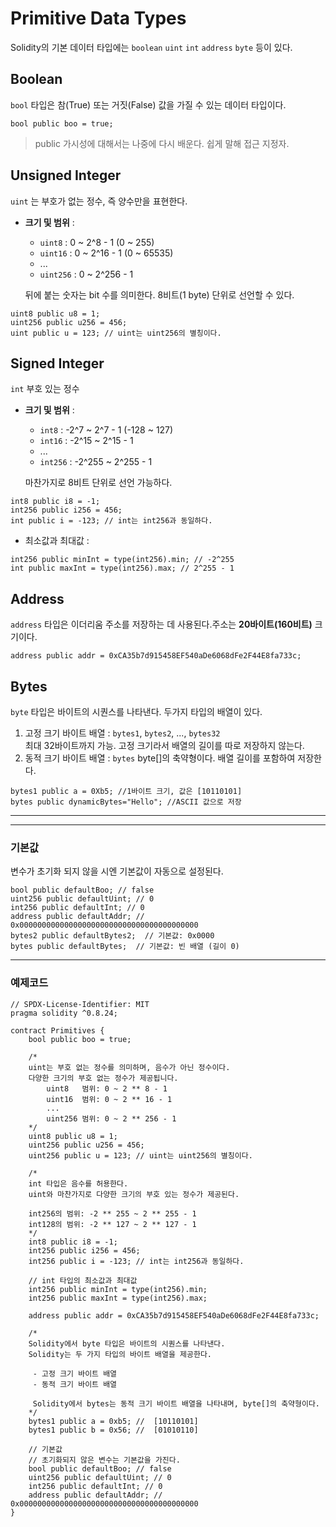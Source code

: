 # Primitive Data Types

Solidity의 기본 데이터 타입에는 `boolean` `uint` `int` `address` `byte` 등이 있다. 

## Boolean 
`bool` 타입은 참(True) 또는 거짓(False) 값을 가질 수 있는 데이터 타입이다. 
```solidity
bool public boo = true;
```
> public 가시성에 대해서는 나중에 다시 배운다. 쉽게 말해 접근 지정자.

## Unsigned Integer
`uint` 는 부호가 없는 정수,  즉 양수만을 표현한다.

- **크기 및 범위** :  
    - `uint8` : 0 ~ 2^8 - 1 (0 ~ 255)
    - `uint16` : 0 ~ 2^16 - 1 (0 ~ 65535)
    - ...
    - `uint256` : 0 ~ 2^256 - 1 
    
    뒤에 붙는 숫자는 bit 수를 의미한다. 8비트(1 byte) 단위로 선언할 수 있다. 
```solidity
uint8 public u8 = 1;
uint256 public u256 = 456;
uint public u = 123; // uint는 uint256의 별칭이다.
```

## Signed Integer
`int` 부호 있는 정수
- **크기 및 범위** :  
    - `int8` : -2^7 ~ 2^7 - 1 (-128 ~ 127)
    - `int16` : -2^15 ~ 2^15 - 1
    - ...
    - `int256` : -2^255 ~ 2^255 - 1 

    마찬가지로 8비트 단위로 선언 가능하다. 
```solidity
int8 public i8 = -1;
int256 public i256 = 456;
int public i = -123; // int는 int256과 동일하다.
```

* 최소값과 최대값 :
``` solidity
int256 public minInt = type(int256).min; // -2^255
int public maxInt = type(int256).max; // 2^255 - 1
```

## Address
`address` 타입은 이더리움 주소를 저장하는 데 사용된다.주소는 **20바이트(160비트)** 크기이다.
```solidity
address public addr = 0xCA35b7d915458EF540aDe6068dFe2F44E8fa733c;
```

## Bytes
`byte` 타입은 바이트의 시퀀스를 나타낸다. 두가지 타입의 배열이 있다. 

1. 고정 크기 바이트 배열 : `bytes1`, `bytes2`, ..., `bytes32`  
최대 32바이트까지 가능. 고정 크기라서 배열의 길이를 따로 저장하지 않는다. 
2. 동적 크기 바이트 배열 : `bytes`
byte[]의 축약형이다. 배열 길이를 포함하여 저장한다. 
```solidity
bytes1 public a = 0Xb5; //1바이트 크기, 값은 [10110101]
bytes public dynamicBytes="Hello"; //ASCII 값으로 저장
```

---
---
### **기본값** 
변수가 초기화 되지 않을 시엔 기본값이 자동으로 설정된다. 
```solidity
bool public defaultBoo; // false
uint256 public defaultUint; // 0
int256 public defaultInt; // 0
address public defaultAddr; // 0x0000000000000000000000000000000000000000
bytes2 public defaultBytes2;  // 기본값: 0x0000
bytes public defaultBytes;  // 기본값: 빈 배열 (길이 0)
```

---

### 예제코드 
```solidity
// SPDX-License-Identifier: MIT
pragma solidity ^0.8.24;

contract Primitives {
    bool public boo = true;

    /*
    uint는 부호 없는 정수를 의미하며, 음수가 아닌 정수이다.
    다양한 크기의 부호 없는 정수가 제공됩니다.
        uint8   범위: 0 ~ 2 ** 8 - 1
        uint16  범위: 0 ~ 2 ** 16 - 1
        ...
        uint256 범위: 0 ~ 2 ** 256 - 1
    */
    uint8 public u8 = 1;
    uint256 public u256 = 456;
    uint256 public u = 123; // uint는 uint256의 별칭이다.

    /*
    int 타입은 음수를 허용한다.
    uint와 마찬가지로 다양한 크기의 부호 있는 정수가 제공된다.
    
    int256의 범위: -2 ** 255 ~ 2 ** 255 - 1
    int128의 범위: -2 ** 127 ~ 2 ** 127 - 1
    */
    int8 public i8 = -1;
    int256 public i256 = 456;
    int256 public i = -123; // int는 int256과 동일하다.

    // int 타입의 최소값과 최대값
    int256 public minInt = type(int256).min;
    int256 public maxInt = type(int256).max;

    address public addr = 0xCA35b7d915458EF540aDe6068dFe2F44E8fa733c;

    /*
    Solidity에서 byte 타입은 바이트의 시퀀스를 나타낸다.
    Solidity는 두 가지 타입의 바이트 배열을 제공한다.

     - 고정 크기 바이트 배열
     - 동적 크기 바이트 배열
     
     Solidity에서 bytes는 동적 크기 바이트 배열을 나타내며, byte[]의 축약형이다.
    */
    bytes1 public a = 0xb5; //  [10110101]
    bytes1 public b = 0x56; //  [01010110]

    // 기본값
    // 초기화되지 않은 변수는 기본값을 가진다.
    bool public defaultBoo; // false
    uint256 public defaultUint; // 0
    int256 public defaultInt; // 0
    address public defaultAddr; // 0x0000000000000000000000000000000000000000
}
```



